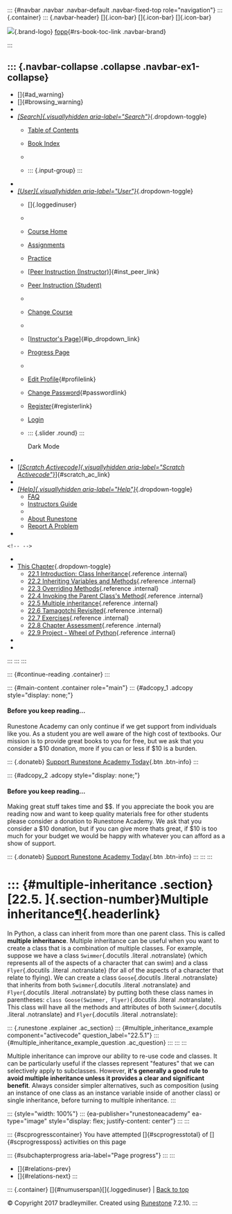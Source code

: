 ::: {#navbar .navbar .navbar-default .navbar-fixed-top role="navigation"}
::: {.container}
::: {.navbar-header}
[]{.icon-bar} []{.icon-bar} []{.icon-bar}

<div>

[![](../_static/img/RAIcon.png)](/runestone/default/user/login){.brand-logo}
[fopp](../index.html){#rs-book-toc-link .navbar-brand}

</div>
:::

::: {.navbar-collapse .collapse .navbar-ex1-collapse}
-   
-   []{#ad_warning}
-   []{#browsing_warning}
-   
-   [*[Search]{.visuallyhidden
    aria-label="Search"}*](#){.dropdown-toggle}
    -   [Table of Contents](../index.html)

    -   [Book Index](../genindex.html)

    -   

    -   ::: {.input-group}
        :::
-   
-   [*[User]{.visuallyhidden aria-label="User"}*](#){.dropdown-toggle}
    -   []{.loggedinuser}

    -   

    -   [Course Home](/ns/course/index)

    -   [Assignments](/assignment/student/chooseAssignment)

    -   [Practice](/runestone/assignments/practice)

    -   [[Peer Instruction
        (Instructor)](/runestone/peer/instructor.html)]{#inst_peer_link}

    -   [Peer Instruction (Student)](/runestone/peer/student.html)

    -   

    -   [Change Course](/runestone/default/courses)

    -   

    -   [[Instructor\'s
        Page](/runestone/admin/index)]{#ip_dropdown_link}

    -   [Progress Page](/runestone/dashboard/studentreport)

    -   

    -   [Edit Profile](/runestone/default/user/profile){#profilelink}

    -   [Change
        Password](/runestone/default/user/change_password){#passwordlink}

    -   [Register](/runestone/default/user/register){#registerlink}

    -   [Login](#)

    -   ::: {.slider .round}
        :::

        Dark Mode
-   
-   [[*[Scratch Activecode]{.visuallyhidden
    aria-label="Scratch Activecode"}*](javascript:runestoneComponents.popupScratchAC())]{#scratch_ac_link}
-   
-   [*[Help]{.visuallyhidden aria-label="Help"}*](#){.dropdown-toggle}
    -   [FAQ](http://runestoneinteractive.org/pages/faq.html)
    -   [Instructors Guide](https://guide.runestone.academy)
    -   
    -   [About Runestone](http://runestoneinteractive.org)
    -   [Report A
        Problem](/runestone/default/reportabug?course=fopp&page=MultipleInheritance)
-   

```{=html}
<!-- -->
```
-   
-   [This Chapter](../index.html){.dropdown-toggle}
    -   [22.1 Introduction: Class Inheritance](intro.html){.reference
        .internal}
    -   [22.2 Inheriting Variables and
        Methods](inheritVarsAndMethods.html){.reference .internal}
    -   [22.3 Overriding Methods](OverrideMethods.html){.reference
        .internal}
    -   [22.4 Invoking the Parent Class's
        Method](InvokingSuperMethods.html){.reference .internal}
    -   [22.5 Multiple inheritance](MultipleInheritance.html){.reference
        .internal}
    -   [22.6 Tamagotchi Revisited](TamagotchiRevisited.html){.reference
        .internal}
    -   [22.7 Exercises](Exercises.html){.reference .internal}
    -   [22.8 Chapter Assessment](ChapterAssessment.html){.reference
        .internal}
    -   [22.9 Project - Wheel of Python](chapterProject.html){.reference
        .internal}
-   
-   
:::
:::
:::

::: {#continue-reading .container}
:::

::: {#main-content .container role="main"}
::: {#adcopy_1 .adcopy style="display: none;"}
#### Before you keep reading\...

Runestone Academy can only continue if we get support from individuals
like you. As a student you are well aware of the high cost of textbooks.
Our mission is to provide great books to you for free, but we ask that
you consider a \$10 donation, more if you can or less if \$10 is a
burden.

::: {.donateb}
[Support Runestone Academy Today](/runestone/default/donate?ad=1){.btn
.btn-info}
:::

::: {#adcopy_2 .adcopy style="display: none;"}
#### Before you keep reading\...

Making great stuff takes time and \$\$. If you appreciate the book you
are reading now and want to keep quality materials free for other
students please consider a donation to Runestone Academy. We ask that
you consider a \$10 donation, but if you can give more thats great, if
\$10 is too much for your budget we would be happy with whatever you can
afford as a show of support.

::: {.donateb}
[Support Runestone Academy Today](/runestone/default/donate?ad=2){.btn
.btn-info}
:::
:::
:::

::: {#multiple-inheritance .section}
[22.5. ]{.section-number}Multiple inheritance[¶](#multiple-inheritance "Permalink to this heading"){.headerlink}
================================================================================================================

In Python, a class can inherit from more than one parent class. This is
called **multiple inheritance**. Multiple inheritance can be useful when
you want to create a class that is a combination of multiple classes.
For example, suppose we have a class `Swimmer`{.docutils .literal
.notranslate} (which represents all of the aspects of a character that
can swim) and a class `Flyer`{.docutils .literal .notranslate} (for all
of the aspects of a character that relate to flying). We can create a
class `Goose`{.docutils .literal .notranslate} that inherits from both
`Swimmer`{.docutils .literal .notranslate} and `Flyer`{.docutils
.literal .notranslate} by putting both these class names in parentheses:
`class Goose(Swimmer, Flyer)`{.docutils .literal .notranslate}. This
class will have all the methods and attributes of both
`Swimmer`{.docutils .literal .notranslate} and `Flyer`{.docutils
.literal .notranslate}:

::: {.runestone .explainer .ac_section}
::: {#multiple_inheritance_example component="activecode" question_label="22.5.1"}
::: {#multiple_inheritance_example_question .ac_question}
:::
:::
:::

Multiple inheritance can improve our ability to re-use code and classes.
It can be particularly useful if the classes represent "features" that
we can selectively apply to subclasses. However, **it's generally a good
rule to avoid multiple inheritance unless it provides a clear and
significant benefit**. Always consider simpler alternatives, such as
composition (using an instance of one class as an instance variable
inside of another class) or single inheritance, before turning to
multiple inheritance.
:::

::: {style="width: 100%"}
::: {ea-publisher="runestoneacademy" ea-type="image" style="display: flex; justify-content: center"}
:::
:::

::: {#scprogresscontainer}
You have attempted []{#scprogresstotal} of []{#scprogressposs}
activities on this page

::: {#subchapterprogress aria-label="Page progress"}
:::
:::

-   [[](InvokingSuperMethods.html)]{#relations-prev}
-   [[](TamagotchiRevisited.html)]{#relations-next}
:::

::: {.container}
[]{#numuserspan}[]{.loggedinuser} \| [Back to top](#)

© Copyright 2017 bradleymiller. Created using
[Runestone](http://runestoneinteractive.org/) 7.2.10.
:::
